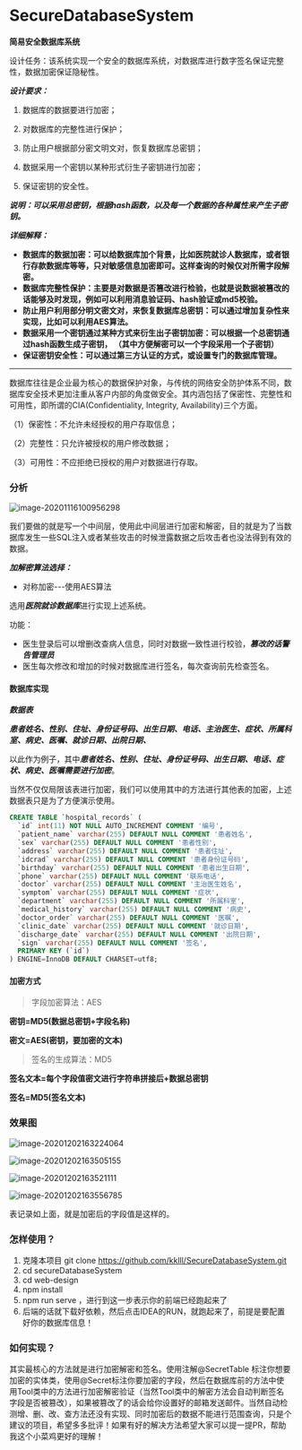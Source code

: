 # SecureDatabaseSystem

**简易安全数据库系统**

设计任务：该系统实现一个安全的数据库系统，对数据库进行数字签名保证完整性，数据加密保证隐秘性。

***设计要求：***

1. 数据库的数据要进行加密；

2. 对数据库的完整性进行保护；
3. 防止用户根据部分密文明文对，恢复数据库总密钥；
4. 数据采用一个密钥以某种形式衍生子密钥进行加密；
5. 保证密钥的安全性。

***说明：可以采用总密钥，根据hash函数，以及每一个数据的各种属性来产生子密钥。***

***详细解释：***

- **数据库的数据加密：可以给数据库加个背景，比如医院就诊人数据库，或者银行存款数据库等等，只对敏感信息加密即可。这样查询的时候仅对所需字段解密。**
- **数据库完整性保护：主要是对数据是否篡改进行检验，也就是说数据被篡改的话能够及时发现，例如可以利用消息验证码、hash验证或md5校验。**
- **防止用户利用部分明文密文对，来恢复数据库总密钥：可以通过增加复杂性来实现，比如可以利用AES算法。**
- **数据采用一个密钥通过某种方式来衍生出子密钥加密：可以根据一个总密钥通过hash函数生成子密钥， （其中方便解密可以一个字段采用一个子密钥）**
- **保证密钥安全性：可以通过第三方认证的方式，或设置专门的数据库管理。**

---------

数据库往往是企业最为核心的数据保护对象，与传统的网络安全防护体系不同，数据库安全技术更加注重从客户内部的角度做安全。其内涵包括了保密性、完整性和可用性，即所谓的CIA(Confidentiality, Integrity, Availability)三个方面。

（1）保密性：不允许未经授权的用户存取信息；

（2）完整性：只允许被授权的用户修改数据；

（3）可用性：不应拒绝已授权的用户对数据进行存取。

### 分析

![image-20201116100956298](https://cdn.jsdelivr.net/gh/kklll/Resources@master/pics/image-20201116100956298.png)

我们要做的就是写一个中间层，使用此中间层进行加密和解密，目的就是为了当数据库发生一些SQL注入或者某些攻击的时候泄露数据之后攻击者也没法得到有效的数据。

***加解密算法选择：***

- 对称加密---使用AES算法

选用***医院就诊数据库***进行实现上述系统。

功能：

- 医生登录后可以增删改查病人信息，同时对数据一致性进行校验，***篡改的话警告管理员***
- 医生每次修改和增加的时候对数据库进行签名，每次查询前先检查签名。

#### 数据库实现

***数据表***

***患者姓名、性别、住址、身份证号码、出生日期、电话、主治医生、症状、所属科室、病史、医嘱、就诊日期、出院日期、***

以此作为例子，其中***患者姓名、性别、住址、身份证号码、出生日期、电话、症状、病史、医嘱需要进行加密***。

当然不仅仅局限该表进行加密，我们可以使用其中的方法进行其他表的加密，上述数据表只是为了方便演示使用。

```sql
CREATE TABLE `hospital_records` (
  `id` int(11) NOT NULL AUTO_INCREMENT COMMENT '编号',
  `patient_name` varchar(255) DEFAULT NULL COMMENT '患者姓名',
  `sex` varchar(255) DEFAULT NULL COMMENT '患者性别',
  `address` varchar(255) DEFAULT NULL COMMENT '患者住址',
  `idcrad` varchar(255) DEFAULT NULL COMMENT '患者身份证号码',
  `birthday` varchar(255) DEFAULT NULL COMMENT '患者出生日期',
  `phone` varchar(255) DEFAULT NULL COMMENT '联系电话',
  `doctor` varchar(255) DEFAULT NULL COMMENT '主治医生姓名',
  `symptom` varchar(255) DEFAULT NULL COMMENT '症状',
  `department` varchar(255) DEFAULT NULL COMMENT '所属科室',
  `medical_history` varchar(255) DEFAULT NULL COMMENT '病史',
  `doctor_order` varchar(255) DEFAULT NULL COMMENT '医嘱',
  `clinic_date` varchar(255) DEFAULT NULL COMMENT '就诊日期',
  `discharge_date` varchar(255) DEFAULT NULL COMMENT '出院日期',
  `sign` varchar(255) DEFAULT NULL COMMENT '签名',
  PRIMARY KEY (`id`)
) ENGINE=InnoDB DEFAULT CHARSET=utf8;
```

#### 加密方式

> 字段加密算法：AES

**密钥=MD5(数据总密钥+字段名称)** 

**密文=AES(密钥，要加密的文本)**

> 签名的生成算法：MD5

**签名文本=每个字段值密文进行字符串拼接后+数据总密钥**

**签名=MD5(签名文本)**

### 效果图

![image-20201202163224064](https://cdn.jsdelivr.net/gh/kklll/Resources@master/pics/image-20201202163224064.png)

![image-20201202163505155](https://cdn.jsdelivr.net/gh/kklll/Resources@master/pics/image-20201202163505155.png)

![image-20201202163521111](https://cdn.jsdelivr.net/gh/kklll/Resources@master/pics/image-20201202163521111.png)

![image-20201202163556785](https://cdn.jsdelivr.net/gh/kklll/Resources@master/pics/image-20201202163556785.png)

表记录如上面，就是加密后的字段值是这样的。

### 怎样使用？

1. 克隆本项目 git clone  https://github.com/kklll/SecureDatabaseSystem.git
2. cd secureDatabaseSystem
3. cd web-design
4. npm install 
5. npm run serve ，进行到这一步表示你的前端已经跑起来了
6. 后端的话就下载好依赖，然后点击IDEA的RUN，就跑起来了，前提是要配置好你的数据库信息！

### 如何实现？

其实最核心的方法就是进行加密解密和签名。使用注解@SecretTable 标注你想要加密的实体类，使用@Secret标注你要加密的字段，然后在数据库前的方法中使用Tool类中的方法进行加密解密验证（当然Tool类中的解密方法会自动判断签名字段是否被篡改），如果被篡改了的话会给你设置好的邮箱发送邮件。当然自动检测增、删、改、查方法还没有实现、同时加密后的数据不能进行范围查询，只是个建议的项目，希望多多批评！如果有好的解决方法希望大家可以提一提PR，帮助我这个小菜鸡更好的理解！